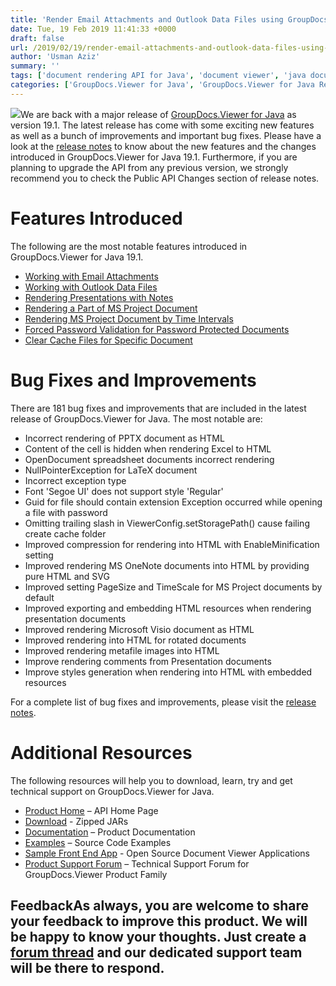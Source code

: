 ```yaml
---
title: 'Render Email Attachments and Outlook Data Files using GroupDocs.Viewer for Java 19.1'
date: Tue, 19 Feb 2019 11:41:33 +0000
draft: false
url: /2019/02/19/render-email-attachments-and-outlook-data-files-using-groupdocs.viewer-for-java-19.1/
author: 'Usman Aziz'
summary: ''
tags: ['document rendering API for Java', 'document viewer', 'java document viewer', 'Java document viewer API', 'online document viewer', 'PDF viewer']
categories: ['GroupDocs.Viewer for Java', 'GroupDocs.Viewer for Java Releases', 'GroupDocs.Viewer Product Family']
---
```


![](http://blog.groupdocs.com/wp-content/uploads/sites/4/2019/08/groupdocs-viewer-for-java_logo-e1566819687432.png)We are back with a major release of [GroupDocs.Viewer for Java](https://products.groupdocs.com/viewer/java) as version 19.1. The latest release has come with some exciting new features as well as a bunch of improvements and important bug fixes. Please have a look at the [release notes](https://docs.groupdocs.com/display/viewerjava/GroupDocs.Viewer+for+Java+19.1+Release+Notes) to know about the new features and the changes introduced in GroupDocs.Viewer for Java 19.1. Furthermore, if you are planning to upgrade the API from any previous version, we strongly recommend you to check the Public API Changes section of release notes.

# Features Introduced

The following are the most notable features introduced in GroupDocs.Viewer for Java 19.1.

*   [Working with Email Attachments](https://docs.groupdocs.com/viewer/java)
*   [Working with Outlook Data Files](https://docs.groupdocs.com/viewer/java)
*   [Rendering Presentations with Notes](https://docs.groupdocs.com/viewer/java)
*   [Rendering a Part of MS Project Document](https://docs.groupdocs.com/viewer/java)
*   [Rendering MS Project Document by Time Intervals](https://docs.groupdocs.com/viewer/java)
*   [Forced Password Validation for Password Protected Documents](https://docs.groupdocs.com/viewer/java)
*   [Clear Cache Files for Specific Document](https://docs.groupdocs.com/viewer/java)

# Bug Fixes and Improvements

There are 181 bug fixes and improvements that are included in the latest release of GroupDocs.Viewer for Java. The most notable are:

*   Incorrect rendering of PPTX document as HTML
*   Content of the cell is hidden when rendering Excel to HTML
*   OpenDocument spreadsheet documents incorrect rendering
*   NullPointerException for LaTeX document
*   Incorrect exception type
*   Font 'Segoe UI' does not support style 'Regular'
*   Guid for file should contain extension Exception occurred while opening a file with password
*   Omitting trailing slash in ViewerConfig.setStoragePath() cause failing create cache folder
*   Improved compression for rendering into HTML with EnableMinification setting
*   Improved rendering MS OneNote documents into HTML by providing pure HTML and SVG
*   Improved setting PageSize and TimeScale for MS Project documents by default
*   Improved exporting and embedding HTML resources when rendering presentation documents
*   Improved rendering Microsoft Visio document as HTML
*   Improved rendering into HTML for rotated documents
*   Improved rendering metafile images into HTML
*   Improve rendering comments from Presentation documents
*   Improve styles generation when rendering into HTML with embedded resources

For a complete list of bug fixes and improvements, please visit the [release notes](https://docs.groupdocs.com/display/viewerjava/GroupDocs.Viewer+for+Java+19.1+Release+Notes).

# Additional Resources

The following resources will help you to download, learn, try and get technical support on GroupDocs.Viewer for Java.

*   [Product Home](https://products.groupdocs.com/viewer/java) – API Home Page
*   [Download](https://downloads.groupdocs.com/viewer/java "GroupDocs.viewer for Java Downloads") - Zipped JARs
*   [Documentation](https://docs.groupdocs.com/display/viewerjava/Home) – Product Documentation
*   [Examples](https://github.com/groupdocs-viewer/GroupDocs.Viewer-for-Java) – Source Code Examples
*   [Sample Front End App](https://github.com/groupdocs-viewer/) - Open Source Document Viewer Applications
*   [Product Support Forum](https://forum.groupdocs.com/c/viewer) – Technical Support Forum for GroupDocs.Viewer Product Family

## FeedbackAs always, you are welcome to share your feedback to improve this product. We will be happy to know your thoughts. Just create a [forum thread](https://forum.groupdocs.com/c/viewer) and our dedicated support team will be there to respond.




